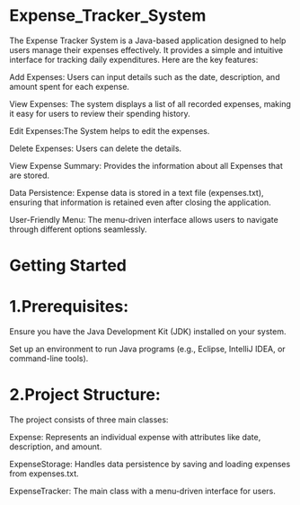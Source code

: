 # Expense_Tracker_System

The Expense Tracker System is a Java-based application designed to help users manage their expenses effectively. It provides a simple and intuitive interface for tracking daily expenditures. Here are the key features:

Add Expenses: Users can input details such as the date, description, and amount spent for each expense.

View Expenses: The system displays a list of all recorded expenses, making it easy for users to review their spending history.

Edit Expenses:The System helps to edit the expenses.

Delete Expenses: Users can delete the details.

View Expense Summary: Provides the information about all Expenses that are stored.

Data Persistence: Expense data is stored in a text file (expenses.txt), ensuring that information is retained even after closing the application.

User-Friendly Menu: The menu-driven interface allows users to navigate through different options seamlessly.

# Getting Started
# 1.Prerequisites:

Ensure you have the Java Development Kit (JDK) installed on your system.

Set up an environment to run Java programs (e.g., Eclipse, IntelliJ IDEA, or command-line tools).

# 2.Project Structure:

The project consists of three main classes:

Expense: Represents an individual expense with attributes like date, description, and amount.

ExpenseStorage: Handles data persistence by saving and loading expenses from expenses.txt.

ExpenseTracker: The main class with a menu-driven interface for users.
